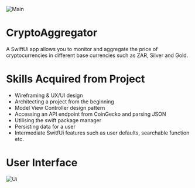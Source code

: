 ![Main](https://user-images.githubusercontent.com/58882596/180031389-694f0f0b-ac83-4654-a7d5-1dd9c65120de.jpg)

# CryptoAggregator

A SwiftUi app allows you to monitor and aggregate the price of cryptocurrencies in different base currencies such as ZAR, Silver and Gold.  

# Skills Acquired from Project 

- Wireframing & UX/UI design 
- Architecting a project from the beginning 
- Model View Controller design pattern 
- Accessing an API endpoint from CoinGecko and parsing JSON 
- Utilising the swift package manager
- Persisting data for a user
- Intermediate SwitfUi features such as user defaults, searchable function etc. 

# User Interface 

![Ui](https://user-images.githubusercontent.com/58882596/180040965-a408c48c-d787-4bc5-a411-473239f016d4.jpg)


